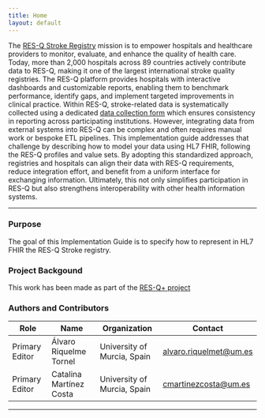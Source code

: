 ```yaml
---
title: Home
layout: default
---
```


The [RES-Q Stroke Registry](https://stroke.qualityregistry.org/) mission is to empower hospitals and healthcare providers to monitor, evaluate, and enhance the quality of health care. Today, more than 2,000 hospitals across 89 countries actively contribute data to RES-Q, making it one of the largest international stroke quality registries. 
The RES-Q platform provides hospitals with interactive dashboards and customizable reports, enabling them to benchmark performance, identify gaps, and implement targeted improvements in clinical practice.
Within RES-Q, stroke-related data is systematically collected using a dedicated [data collection form](https://stroke.qualityregistry.org/useful-information/data-collection-form) which ensures consistency in reporting across participating institutions. However, integrating data from external systems into RES-Q can be complex and often requires manual work or bespoke ETL pipelines.
This implementation guide addresses that challenge by describing how to model your data using HL7 FHIR, following the RES-Q profiles and value sets. By adopting this standardized approach, registries and hospitals can align their data with RES-Q requirements, reduce integration effort, and benefit from a uniform interface for exchanging information. Ultimately, this not only simplifies participation in RES-Q but also strengthens interoperability with other health information systems.

---
### Purpose

The goal of this Implementation Guide is to specify how to represent in HL7 FHIR the RES-Q Stroke registry. 

### Project Backgound

This work has been made as part of the [RES-Q+ project](https://www.resqplus.eu)

### Authors and Contributors

| Role           | Name              | Organization                  | Contact                          |
|----------------|-------------------|-------------------------------|----------------------------------|
| Primary Editor | Álvaro Riquelme Tornel   | University of Murcia, Spain   | alvaro.riquelmet@um.es           |
| Primary Editor | Catalina Martínez Costa     | University of Murcia, Spain             | cmartinezcosta@um.es      |


---
